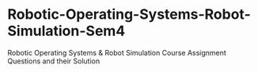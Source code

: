 # Robotic-Operating-Systems-Robot-Simulation-Sem4
Robotic Operating Systems &amp; Robot Simulation Course Assignment Questions and their Solution
